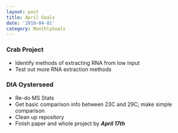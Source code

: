 ```yaml
---
layout: post
title: April Goals
date: '2019-04-01'
category: MonthlyGoals
---
```


### Crab Project
- Identify methods of extracting RNA from low input
- Test out more RNA extraction methods 

### DIA Oysterseed
- Re-do MS Stats
- Get basic comparison info between 23C and 29C; make simple comparison 
- Clean up repository
- Finish paper and whole project by **_April 17th_**
